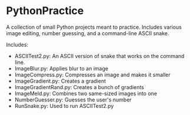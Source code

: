 # PythonPractice
A collection of small Python projects meant to practice. Includes various image editing, number guessing, and a command-line ASCII snake.

Includes:
 - ASCIITest2.py: An ASCII version of snake that works on the command line. 
 - ImageBlur.py: Applies blur to an image
 - ImageCompress.py: Compresses an image and makes it smaller
 - ImageGradient.py: Creates a gradient
 - ImageGradientRand.py: Creates a bunch of gradients
 - ImageMeld.py: Combines two same-sized images into one
 - NumberGuesser.py: Guesses the user's number
 - RunSnake.py: Used to run ASCIITest2.py
